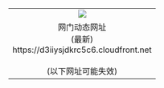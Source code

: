 ﻿<table>
  <tr></tr>
  <tr><td colspan=2 align=center><img src="https://d3iiysjdkrc5c6.cloudfront.net/Up/oGate.jpg" /></td></tr>
  <tr><td colspan=2 align=center>网门动态网址<br/>(最新)
<br>https://d3iiysjdkrc5c6.cloudfront.net
<br/><br/>(以下网址可能失效)
    </td>
  </tr>
</table>
